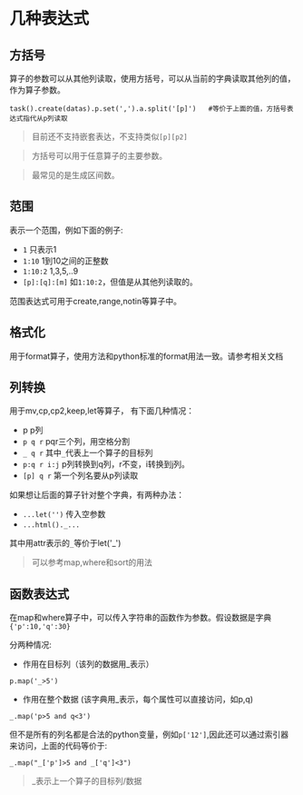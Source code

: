 
# 几种表达式

## 方括号


算子的参数可以从其他列读取，使用方括号，可以从当前的字典读取其他列的值，作为算子参数。

```
task().create(datas).p.set(',').a.split('[p]')   #等价于上面的值，方括号表达式指代从p列读取
```

> 目前还不支持嵌套表达，不支持类似`[p][p2]`

> 方括号可以用于任意算子的主要参数。

> 最常见的是生成区间数。


## 范围

表示一个范围，例如下面的例子:

- `1` 只表示1
- `1:10` 1到10之间的正整数
- `1:10:2` 1,3,5,..9
- `[p]:[q]:[m]` 如`1:10:2`，但值是从其他列读取的。

范围表达式可用于create,range,notin等算子中。

## 格式化

用于format算子，使用方法和python标准的format用法一致。请参考相关文档

## 列转换

用于mv,cp,cp2,keep,let等算子， 有下面几种情况：

- p   p列
- `p q r` pqr三个列，用空格分割
- `_ q r` 其中`_`代表上一个算子的目标列
- `p:q r i:j`  p列转换到q列，r不变，i转换到j列。
- `[p] q r`  第一个列名要从p列读取

如果想让后面的算子针对整个字典，有两种办法：

- `...let('')` 传入空参数
- `...html()._...` 

其中用attr表示的`_`等价于let('_')

> 可以参考map,where和sort的用法

## 函数表达式

在map和where算子中，可以传入字符串的函数作为参数。假设数据是字典`{'p':10,'q':30}`

分两种情况:

- 作用在目标列（该列的数据用_表示）

`p.map('_>5')`

- 作用在整个数据 (该字典用_表示，每个属性可以直接访问，如p,q)

`_.map('p>5 and q<3')`

但不是所有的列名都是合法的python变量，例如`p['12']`,因此还可以通过索引器来访问，上面的代码等价于:

`_.map("_['p']>5 and _['q']<3")`


> _表示上一个算子的目标列/数据





